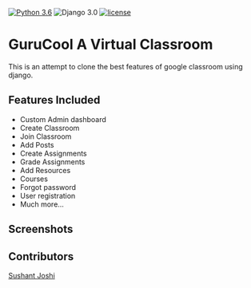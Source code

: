 [![Python 3.6](https://img.shields.io/badge/python-3.6-yellow.svg)](https://www.python.org/downloads/release/python-360/)
![Django 3.0](https://img.shields.io/badge/Django-3.0-green.svg)
[![license](https://img.shields.io/github/license/DAVFoundation/captain-n3m0.svg?style=flat-square)]()
# GuruCool A Virtual Classroom
This is an attempt to clone the best features of google classroom using django.



## Features Included 
- Custom Admin dashboard
- Create Classroom
- Join Classroom
- Add Posts 
- Create Assignments 
- Grade Assignments 
- Add Resources 
- Courses 
- Forgot password 
- User registration
- Much more...

## Screenshots


## Contributors 
<a href="https://github.com/joshi-sushant02">Sushant Joshi</a><br>

